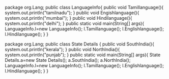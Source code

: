 package org.Lang;
public class LanguageInfo{
public void Tamillanguage(){
system.out.println("tamilnadu");
}
public void Engishlanguage(){
system.out.println("mumbai");
}
public void Hindilanguage(){
system.out.println("delhi");
}
public static void main(String[] args){
LanguageInfo.l=new LanguageInfo();
l.Tamillanguage();
l.Englishlanguage();
l.Hindilanguage();
}
}




package org.Lang;
public class State Details {
public void SouthIndia(){
system.out.println("kerala");
}
public void NorthIndia(){
system.out.println("punjab");
}
public static void main(String[] args){
State Details.a=new State Details();
a.SouthIndia();
a.NorthIndia();
LanguageInfo.l=new LanguageInfo();
l.Tamillanguage();
l.Englishlanguage();
l.Hindilanguage();
}
}






